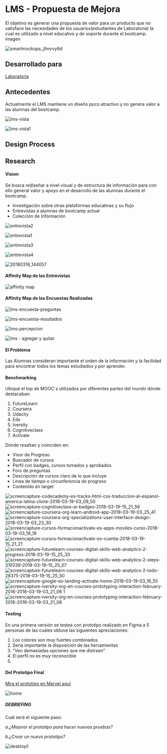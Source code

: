 # LMS - Propuesta de Mejora
El objetivo es generar una propuesta de valor para un producto que no satisface las necesidades de los usuarios(estudiantes de Laboratoria) la cual es utilizado a nivel educativo y de soporte durante el bootcamp.
imagen

![smartmockups_jfmvvy6d](https://user-images.githubusercontent.com/32303418/38386176-7601776a-38d9-11e8-9dd9-d72eefbb77a1.jpeg)

## Desarrollado para
 [Laboratoria](http://laboratoria.la)


## Antecedentes

Actualmente el LMS mantiene un diseño poco atractivo y no genera valor a las alumnas del bootcamp.

![lms-vista](https://user-images.githubusercontent.com/32303418/37531156-55b21fb2-2909-11e8-916a-e02c639a5b58.png)

![lms-vista1](https://user-images.githubusercontent.com/32303418/37531189-686f24ba-2909-11e8-995b-8f06d93ce9cf.png)

## Design Process

## Research

#### Vision

Se busca rediseñar a nivel visual y de estructura de información para con ello general valor y apoyo en el desarrollo de las alumnas durante el bootcamp.


* Investigación sobre otras plataformas educativas y su flujo
* Entrevistas a alumnas de bootcamp actual
* Colección de Información



![entrevista2](https://user-images.githubusercontent.com/32303418/37531757-0ec0bcba-290b-11e8-8169-6f3983ce158b.jpeg)

![entrevista1](https://user-images.githubusercontent.com/32303418/37531758-0ee31b20-290b-11e8-85d9-4184bf12488b.jpeg)

![entrevista3](https://user-images.githubusercontent.com/32303418/37541788-ddef97b8-2929-11e8-8688-e3d942e6c9dc.jpg)

![entrevista4](https://user-images.githubusercontent.com/32303418/37541849-19e7e0a4-292a-11e8-89d6-ea72f9ebebc0.jpg)

![20180316_144057](https://user-images.githubusercontent.com/32303418/37545923-a762c030-2938-11e8-96ba-9252d905dc68.jpg)

#### Affinity Map de las Entrevistas

![affinity map](https://user-images.githubusercontent.com/32303418/37548989-15d51fac-294a-11e8-8ffe-5f6d06e1614d.jpg)

#### Affinity Map de las Encuestas Realizadas

![lms-encuesta-preguntas](https://user-images.githubusercontent.com/32303418/37580642-df4bcaba-2b12-11e8-8759-33912393483d.png)

![lms-encuesta-resultados](https://user-images.githubusercontent.com/32303418/37580643-df70489a-2b12-11e8-960f-6045d4669e8b.png)

![lms-percepcion](https://user-images.githubusercontent.com/32303418/37580644-df95f27a-2b12-11e8-90cc-554639556450.jpg)

![lms - agregar y quitar](https://user-images.githubusercontent.com/32303418/37582799-9ff1739c-2b1c-11e8-8d82-9fe4118c8c9f.jpg)

#### El Problema

Las Alumnas consideran importante el orden de la información y la facilidad para encontrar todos los temas estudiados y por aprender.

#### Benchmarking

Ubiqué el top de MOOC´s utilizados por diferentes partes del mundo dónde destacaban:

1. FutureLearn
2. Coursera
3. Udacity
4. Edx
5. Iversity
6. Cognitiveclass
7. Actívate

Donde resaltan y coinciden en:

* Visor de Progreso
* Buscador de cursos
* Perfil con badges, cursos tomados y aprobados
* Foro de preguntas
* Descripción de cursos claro de lo que incluye
* Línea de tiempo o circunferencia de progreso
* Contenido en target

![screencapture-codecademy-es-tracks-html-css-traduccion-al-espanol-america-latina-clone-2018-03-19-03_09_50](https://user-images.githubusercontent.com/32303418/37802139-37ac9162-2df7-11e8-83c6-23401f82222f.png)
![screencapture-cognitiveclass-ai-badges-2018-03-19-15_21_56](https://user-images.githubusercontent.com/32303418/37802140-37d1cd92-2df7-11e8-8e42-9c991c94df87.png)
![screencapture-coursera-org-learn-android-app-2018-03-19-03_25_41](https://user-images.githubusercontent.com/32303418/37802141-37ed1994-2df7-11e8-895b-1b2f03ab4d56.png)
![screencapture-coursera-org-specializations-user-interface-design-2018-03-19-03_23_30](https://user-images.githubusercontent.com/32303418/37802142-38096716-2df7-11e8-8c6f-d2f6ed6729b2.png)
![screencapture-cursos-formacionactivate-es-apps-moviles-curso-2018-03-19-03_18_16](https://user-images.githubusercontent.com/32303418/37802144-382b0ae2-2df7-11e8-832e-5510f186b9c8.png)
![screencapture-cursos-formacionactivate-es-cuenta-2018-03-19-15_21_21](https://user-images.githubusercontent.com/32303418/37802145-3857a3e0-2df7-11e8-8d82-28288b10d9db.png)
![screencapture-futurelearn-courses-digital-skills-web-analytics-2-progress-2018-03-19-15_25_33](https://user-images.githubusercontent.com/32303418/37802146-387a11fa-2df7-11e8-8ee5-560491302da7.png)
![screencapture-futurelearn-courses-digital-skills-web-analytics-2-steps-319339-2018-03-19-15_25_07](https://user-images.githubusercontent.com/32303418/37802148-389817a4-2df7-11e8-8879-5799425161c9.png)
![screencapture-futurelearn-courses-digital-skills-web-analytics-2-todo-28375-2018-03-19-15_25_50](https://user-images.githubusercontent.com/32303418/37802149-38b61f38-2df7-11e8-8ab9-0939e6db3467.png)
![screencapture-google-es-landing-activate-home-2018-03-19-03_16_55](https://user-images.githubusercontent.com/32303418/37802150-38d398e2-2df7-11e8-8cd7-a11c3f721167.png)
![screencapture-iversity-org-en-courses-prototyping-interaction-february-2016-2018-03-19-03_21_06 1](https://user-images.githubusercontent.com/32303418/37802151-38fc7adc-2df7-11e8-81d6-5f6ea1878f3a.png)
![screencapture-iversity-org-en-courses-prototyping-interaction-february-2016-2018-03-19-03_21_06](https://user-images.githubusercontent.com/32303418/37802152-392aaf24-2df7-11e8-969b-75030fec9957.png)

#### Testing

En una primera versión se testea con prototipo realizado en Figma a 5 personas de las cuales obtuve las siguientes apreciaciones:

1. Los colores son muy fuertes combinados
2. Sería importante la disposición de las herramientas
3. "Veo demasiadas opciones que me distraen"
4. El perfil no es muy reconocible
5.


#### Del Prototipo Final

[Mira el prototipo en Marvel aquí](https://marvelapp.com/649b21d/screen/40127949)

![home](https://user-images.githubusercontent.com/32303418/37801354-5238e4f2-2df4-11e8-9e29-bc7cd1114f0b.jpg)

##### DEBRIEFING

Cuál será el siguiente paso:

_a.¿Mejorar el prototipo para hacer nuevas pruebas?_

_b.¿Crear un nuevo prototipo?_

![desktop1](https://user-images.githubusercontent.com/32303418/38338243-548c1d02-382e-11e8-8015-e2ef12659a59.jpg)
